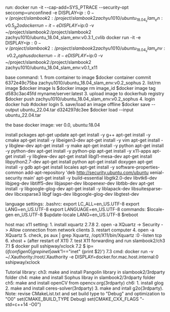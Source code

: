 run:
    docker run -it --cap-add=SYS_PTRACE --security-opt seccomp=unconfined -e DISPLAY=$ip:0 -v ~/project/slambook2:/project/slambook2  zachyu1010/ubuntu_18.04_slam_en:v0.5_g2o
    docker run -it -e DISPLAY=$ip:0 -v ~/project/slambook2:/project/slambook2 zachyu1010/ubuntu_18.04_slam_env:v0.3.1_cvlib
    docker run -it -e DISPLAY=$ip:0 -v ~/project/slambook2:/project/slambook2 zachyu1010/ubuntu_18.04_slam_env:v0.2_sophus
    docker run -it -e DISPLAY=$ip:0 -v ~/project/slambook2:/project/slambook2 zachyu1010/ubuntu_18.04_slam_env:v0.1_x11

base command:
    1. from container to image
        $docker container commit 6372e49c75ba zachyu1010/ubuntu_18.04_slam_env:v0.2_sophus
    2. list/rm image
        $docker image ls
        $docker image rm image_id
        $docker image tag d583c3ac45fd myname/server:latest
    3. upload image to dockerhub registry
        $docker push zachyu1010/ubuntu_18.04_slam_env:v0.2_sophus
    4. login docker hub
        #docker login
    5. save/load an image offline
        $docker save --output ubuntu_22.04.tar d324297dc3ee
        $docker load --input ubuntu_22.04.tar

the base docker image:
    ver 0.0, ubuntu:18.04

install pckages
    apt-get update
    apt-get install -y g++
    apt-get install -y cmake
    apt-get install -y libeigen3-dev
    apt-get install -y vim
    apt-get install -y libglew-dev
    apt-get install -y make
    apt-get install -y python
    apt-get install -y python-dev
    apt-get install -y python-pip
    apt-get install -y x11-apps
    apt-get install -y libglew-dev
    apt-get install libgl1-mesa-dev
    apt-get install libpython2.7-dev
    apt-get install python
    apt-get install doxygen
    apt-get install -y gdb
    apt-get install locales
    apt-get install -y software-properties-common
    add-apt-repository 'deb http://security.ubuntu.com/ubuntu xenial-security main'
    apt-get install -y build-essential libgtk2.0-dev libvtk6-dev libjpeg-dev libtiff5-dev libjasper-dev libopenexr-dev libtbb-dev
    apt-get install -y libgoogle-glog-dev
    apt-get install -y liblapack-dev libsuitesparse-dev libcxsparse3 libgf lags-dev libgoogle-glog-dev libgtest-dev 

language settings:
    .bashrc:
        export LC_ALL=en_US.UTF-8
        export LANG=en_US.UTF-8
        export LANGUAGE=en_US.UTF-8
    commands:
        $locale-gen en_US.UTF-8
        $update-locale LANG=en_US.UTF-8
        $reboot

host mac x11 setting:
    1. install xquartz 2.7.8
    2. open -a XQuartz -> Security -> Allow connection from network clients
    3. restart computer
    4. open -a XQuartz
    5. check, ps aux | grep Xquartz, /opt/X11/bin/Xquartz :0 -listen tcp
    6. xhost + (after restart of X11)
    7. test X11 forwarding and run slambook2/ch3
    7.1 $ docker pull sshipway/xclock
    7.2 $ ip=$(ifconfig en0 | grep inet | awk '$1=="inet" {print $2}')
    7.3 cmd:
        docker run -v ~/.Xauthority:/root/.Xauthority -e DISPLAY=docker.for.mac.host.internal:0 sshipway/xclock

Tutorial library:
    ch3: make and install Pangolin library in slambook2/3rdparty folder
    ch4: make and install Sophus libray in slambook2/3rdparty folder
    ch5: make and install openCV from opencv.org(3rdparty)
    ch6: 1. install glog 2. make and install ceres-solver(3rdparty) 3. make and intall g2o(3rdparty).
         Note: revise CMakeList.txt and set build type to "Debug" and optimization to "O0"
            set(CMAKE_BUILD_TYPE Debug)
            set(CMAKE_CXX_FLAGS "-std=c++14 -O0")




